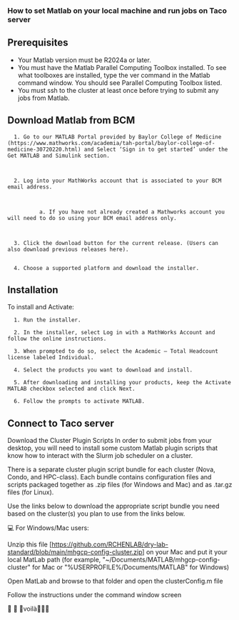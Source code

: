### How to set Matlab on your local machine and run jobs on Taco server

## Prerequisites


- Your Matlab version must be R2024a or later.
- You must have the Matlab Parallel Computing Toolbox installed.  To see what toolboxes are installed, type the ver command in the Matlab command window.  You should see Parallel Computing Toolbox listed.
- You must ssh to the cluster at least once before trying to submit any jobs from Matlab.


## Download Matlab from BCM 


      1. Go to our MATLAB Portal provided by Baylor College of Medicine (https://www.mathworks.com/academia/tah-portal/baylor-college-of-medicine-30720220.html) and Select ‘Sign in to get started’ under the Get MATLAB and Simulink section.



      2. Log into your MathWorks account that is associated to your BCM email address.



              a. If you have not already created a Mathworks account you will need to do so using your BCM email address only.



      3. Click the download button for the current release. (Users can also download previous releases here).


      4. Choose a supported platform and download the installer.


## Installation


To install and Activate:

      1. Run the installer.

      2. In the installer, select Log in with a MathWorks Account and follow the online instructions.

      3. When prompted to do so, select the Academic – Total Headcount license labeled Individual.

      4. Select the products you want to download and install.

      5. After downloading and installing your products, keep the Activate MATLAB checkbox selected and click Next.

      6. Follow the prompts to activate MATLAB.



## Connect to Taco server

Download the Cluster Plugin Scripts
In order to submit jobs from your desktop, you will need to install some custom Matlab plugin scripts that know how to interact with the Slurm job scheduler on a cluster.  

There is a separate cluster plugin script bundle for each cluster (Nova, Condo, and HPC-class).   Each bundle contains configuration files and scripts packaged together as .zip files (for Windows and Mac) and as .tar.gz files (for Linux).  

Use the links below to download the appropriate script bundle you need based on the cluster(s) you plan to use from the links below. 

💻 For Windows/Mac users:



Unzip this file [https://github.com/RCHENLAB/dry-lab-standard/blob/main/mhgcp-config-cluster.zip] on your Mac and put it your local MatLab path (for example, "~/Documents/MATLAB/mhgcp-config-cluster" for Mac or "%USERPROFILE%/Documents/MATLAB" for Windows)


Open MatLab and browse to that folder and open the clusterConfig.m file


Follow the instructions under the command window screen



💃 💃 💃voilà💃💃💃




